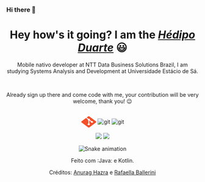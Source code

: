 ### Hi there 👋

<!--
**Hedipo-Duarte-Oliveira/Hedipo-Duarte-Oliveira** is a ✨ _special_ ✨ repository because its `README.md` (this file) appears on your GitHub profile.

Here are some ideas to get you started:

- 🔭 I’m currently working on ...
- 🌱 I’m currently learning ...
- 👯 I’m looking to collaborate on ...
- 🤔 I’m looking for help with ...
- 💬 Ask me about ...
- 📫 How to reach me: ...
- 😄 Pronouns: ...
- ⚡ Fun fact: ...
-->


<div>
  <h1 align="center">Hey how's it going? I am the <a href="https://www.linkedin.com/public-profile/settings?lipi=urn%3Ali%3Apage%3Ad_flagship3_profile_self_edit_contact-info%3BY0nADUJsRnCaCrfGXL1xtA%3D%3D"><i>Hédipo Duarte</i></a> 😃️</h1>
  <p align="center"> Mobile nativo developer at NTT Data Business Solutions Brazil, I am studying Systems Analysis and Development at Universidade Estácio de Sá.

  </a><br>
  <p align="center">Already sign up there and come code with me, your contribution will be very welcome, thank you! 😉️</h2>
</div>


<!-- <h1 align="center"> 
  Trybe
</h1>
<p align="center"><i>"A Trybe é uma escola do futuro para qualquer pessoa que deseja construir uma carreira de sucesso em tecnologia. Como estudante a pessoa ainda tem a opção de pagar os estudos apenas quando estiver formada e com um bom trabalho."</i></p> -->





<div align="center" valign="top"><br>
 
   <img align="center" alt="git" height="30" width="40" src="https://raw.githubusercontent.com/devicons/devicon/master/icons/git/git-original.svg">
  
   <img align="center" alt="git" height="30" width="30" src="https://cdn.jsdelivr.net/gh/devicons/devicon/icons/kotlin/kotlin-original.svg" />
   
   <img align="center" alt="git" height="60" width="60" src="https://cdn.jsdelivr.net/gh/devicons/devicon/icons/java/java-original-wordmark.svg" />
          
 <div align="center">
 
 <a href="https://www.linkedin.com/in/h%C3%A9dipo-duarte-92a793173/" target="_blank"><img src="https://img.shields.io/badge/-LinkedIn-%230077B5?style=for-the-badge&logo=linkedin&logoColor=white" target="_blank"></a> 
  <a href="mailto:hedipomissoes@gmail.com"><img src="https://img.shields.io/badge/-Gmail-%23333?style=for-the-badge&logo=gmail&logoColor=white" target="_blank"></a>
</div>

<div align="center">

  ![Snake animation](https://github.com/danielbped/danielbped/blob/output/github-contribution-grid-snake.svg)

</div>

<div align="center">
  <p>Feito com :Java: e Kotlin.</p>
  <p>Créditos: <a href="https://github.com/anuraghazra/github-readme-stats">Anurag Hazra</a> e <a href="https://github.com/rafaballerini">Rafaella Ballerini</a></p>
</div>


